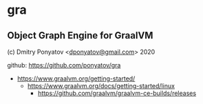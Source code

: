 #  gra
## Object Graph Engine for GraalVM

(c) Dmitry Ponyatov <<dponyatov@gmail.com>> 2020

github: https://github.com/ponyatov/gra

* https://www.graalvm.org/getting-started/
  * https://www.graalvm.org/docs/getting-started/linux
    * https://github.com/graalvm/graalvm-ce-builds/releases
